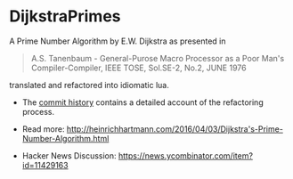 # DijkstraPrimes

A Prime Number Algorithm by E.W. Dijkstra as presented in

> A.S. Tanenbaum - General-Purose Macro Processor as a Poor Man's Compiler-Compiler, IEEE TOSE, Sol.SE-2, No.2, JUNE 1976

translated and refactored into idiomatic lua.

- The [commit history](https://github.com/HeinrichHartmann/DijkstraPrimes/commits/master) contains a detailed account of the refactoring process.

- Read more: http://heinrichhartmann.com/2016/04/03/Dijkstra's-Prime-Number-Algorithm.html

- Hacker News Discussion: https://news.ycombinator.com/item?id=11429163

